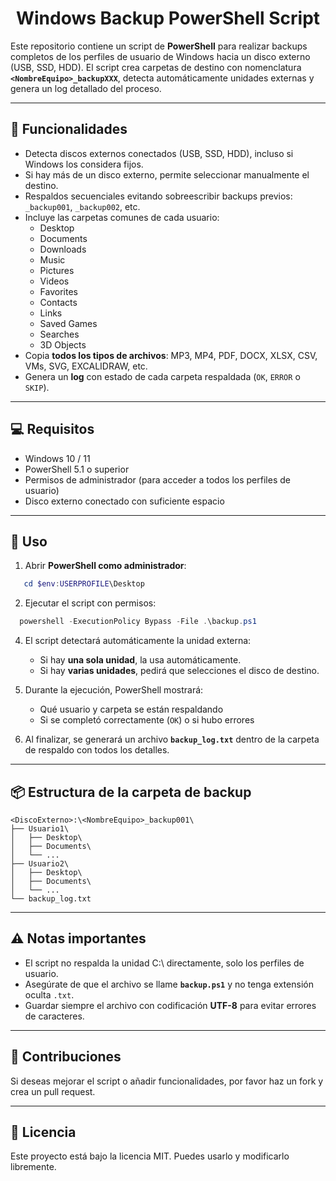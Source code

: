 <h1 align="center">Windows Backup PowerShell Script</h1>



Este repositorio contiene un script de **PowerShell** para realizar backups completos de los perfiles de usuario de Windows hacia un disco externo (USB, SSD, HDD). El script crea carpetas de destino con nomenclatura **`<NombreEquipo>_backupXXX`**, detecta automáticamente unidades externas y genera un log detallado del proceso.

---

## 📌 Funcionalidades

- Detecta discos externos conectados (USB, SSD, HDD), incluso si Windows los considera fijos.  
- Si hay más de un disco externo, permite seleccionar manualmente el destino.  
- Respaldos secuenciales evitando sobreescribir backups previos: `_backup001`, `_backup002`, etc.  
- Incluye las carpetas comunes de cada usuario:  
  - Desktop  
  - Documents  
  - Downloads  
  - Music  
  - Pictures  
  - Videos  
  - Favorites  
  - Contacts  
  - Links  
  - Saved Games  
  - Searches  
  - 3D Objects  
- Copia **todos los tipos de archivos**: MP3, MP4, PDF, DOCX, XLSX, CSV, VMs, SVG, EXCALIDRAW, etc.  
- Genera un **log** con estado de cada carpeta respaldada (`OK`, `ERROR` o `SKIP`).  

---

## 💻 Requisitos

- Windows 10 / 11  
- PowerShell 5.1 o superior  
- Permisos de administrador (para acceder a todos los perfiles de usuario)  
- Disco externo conectado con suficiente espacio  

---
## 📂 Uso

1. Abrir **PowerShell como administrador**:

````powershell
   cd $env:USERPROFILE\Desktop
````

2. Ejecutar el script con permisos:

```powershell
  powershell -ExecutionPolicy Bypass -File .\backup.ps1
```

4. El script detectará automáticamente la unidad externa:

   * Si hay **una sola unidad**, la usa automáticamente.
   * Si hay **varias unidades**, pedirá que selecciones el disco de destino.

5. Durante la ejecución, PowerShell mostrará:

   * Qué usuario y carpeta se están respaldando
   * Si se completó correctamente (`OK`) o si hubo errores

6. Al finalizar, se generará un archivo **`backup_log.txt`** dentro de la carpeta de respaldo con todos los detalles.

---

## 📦 Estructura de la carpeta de backup

```
<DiscoExterno>:\<NombreEquipo>_backup001\
├── Usuario1\
│   ├── Desktop\
│   ├── Documents\
│   └── ...
├── Usuario2\
│   ├── Desktop\
│   ├── Documents\
│   └── ...
└── backup_log.txt
```

---

## ⚠️ Notas importantes

* El script no respalda la unidad C:\ directamente, solo los perfiles de usuario.
* Asegúrate de que el archivo se llame **`backup.ps1`** y no tenga extensión oculta `.txt`.
* Guardar siempre el archivo con codificación **UTF-8** para evitar errores de caracteres.

---

## 📝 Contribuciones

Si deseas mejorar el script o añadir funcionalidades, por favor haz un fork y crea un pull request.

---

## 📜 Licencia

Este proyecto está bajo la licencia MIT. Puedes usarlo y modificarlo libremente.

